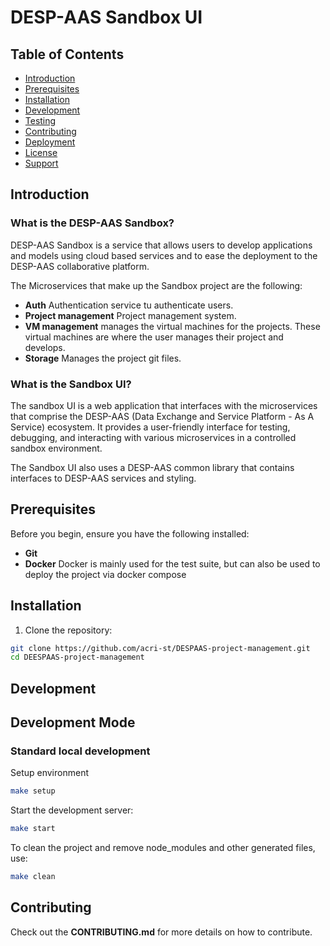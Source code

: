 # DESP-AAS Sandbox UI


## Table of Contents

- [Introduction](#Introduction)
- [Prerequisites](#prerequisites)
- [Installation](#installation)
- [Development](#development)
- [Testing](#testing)
- [Contributing](#contributing)
- [Deployment](#deployment)
- [License](#license)
- [Support](#support)

## Introduction

###  What is the DESP-AAS Sandbox?

DESP-AAS Sandbox is a service that allows users to develop applications and models using cloud based services and to ease the deployment to the DESP-AAS collaborative platform.

The Microservices that make up the Sandbox project are the following: 
- **Auth** Authentication service tu authenticate users.
- **Project management** Project management system.
- **VM management** manages the virtual machines for the projects. These virtual machines are where the user manages their project and develops.
- **Storage** Manages the project git files.


### What is the Sandbox UI?

The sandbox UI is a web application that interfaces with the microservices that comprise the DESP-AAS (Data Exchange and Service Platform - As A Service) ecosystem. It provides a user-friendly interface for testing, debugging, and interacting with various microservices in a controlled sandbox environment.

The Sandbox UI also uses a DESP-AAS common library that contains interfaces to DESP-AAS services and styling.

## Prerequisites

Before you begin, ensure you have the following installed:
- **Git** 
- **Docker** Docker is mainly used for the test suite, but can also be used to deploy the project via docker compose

## Installation

1. Clone the repository:
```bash
git clone https://github.com/acri-st/DESPAAS-project-management.git
cd DEESPAAS-project-management
```

## Development

## Development Mode

### Standard local development

Setup environment
```bash
make setup
```

Start the development server:
```bash
make start
```

To clean the project and remove node_modules and other generated files, use:
```bash
make clean
```

## Contributing

Check out the **CONTRIBUTING.md** for more details on how to contribute.